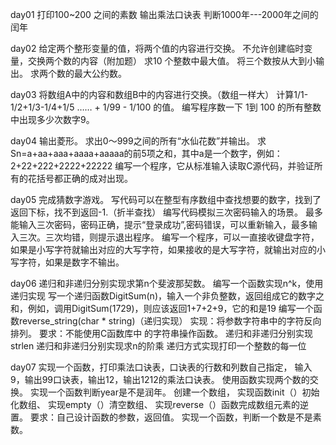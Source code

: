 day01
打印100~200 之间的素数
输出乘法口诀表
判断1000年---2000年之间的闰年

day02
给定两个整形变量的值，将两个值的内容进行交换。
不允许创建临时变量，交换两个数的内容（附加题）
求10 个整数中最大值。
将三个数按从大到小输出。
求两个数的最大公约数。

day03
将数组A中的内容和数组B中的内容进行交换。（数组一样大）
计算1/1-1/2+1/3-1/4+1/5 …… + 1/99 - 1/100 的值。
编写程序数一下 1到 100 的所有整数中出现多少次数字9。

day04
输出菱形。
求出0～999之间的所有“水仙花数”并输出。
求Sn=a+aa+aaa+aaaa+aaaaa的前5项之和，其中a是一个数字，例如：2+22+222+2222+22222
编写一个程序，它从标准输入读取C源代码，并验证所有的花括号都正确的成对出现。

day05
完成猜数字游戏。
写代码可以在整型有序数组中查找想要的数字，找到了返回下标，找不到返回-1.（折半查找）
编写代码模拟三次密码输入的场景。 最多能输入三次密码，密码正确，提示“登录成功”,密码错误，可以重新输入，最多输入三次。三次均错，则提示退出程序。
编写一个程序，可以一直接收键盘字符，如果是小写字符就输出对应的大写字符，如果接收的是大写字符，就输出对应的小写字符，如果是数字不输出。

day06
递归和非递归分别实现求第n个斐波那契数。
编写一个函数实现n^k，使用递归实现
写一个递归函数DigitSum(n)，输入一个非负整数，返回组成它的数字之和，例如，调用DigitSum(1729)，则应该返回1+7+2+9，它的和是19
编写一个函数reverse_string(char * string)（递归实现） 实现：将参数字符串中的字符反向排列。 要求：不能使用C函数库中 的字符串操作函数。
递归和非递归分别实现strlen
递归和非递归分别实现求n的阶乘
递归方式实现打印一个整数的每一位

day07
实现一个函数，打印乘法口诀表，口诀表的行数和列数自己指定， 输入9，输出99口诀表，输出12，输出1212的乘法口诀表。
使用函数实现两个数的交换。
实现一个函数判断year是不是润年。
创建一个数组， 实现函数init（）初始化数组、 实现empty（）清空数组、 实现reverse（）函数完成数组元素的逆置。 要求：自己设计函数的参数，返回值。
实现一个函数，判断一个数是不是素数。
